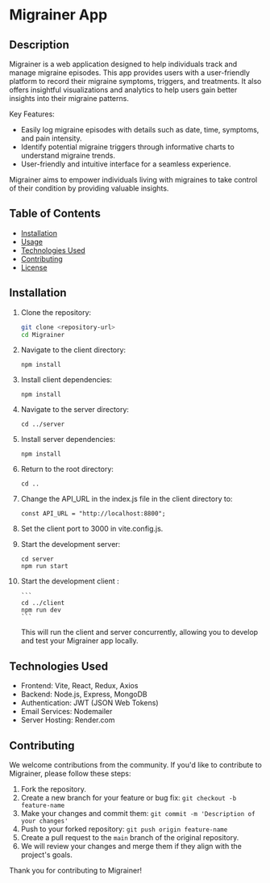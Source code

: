 # Migrainer App

## Description

Migrainer is a web application designed to help individuals track and manage migraine episodes. This app provides users with a user-friendly platform to record their migraine symptoms, triggers, and treatments. It also offers insightful visualizations and analytics to help users gain better insights into their migraine patterns.

Key Features:

- Easily log migraine episodes with details such as date, time, symptoms, and pain intensity.
- Identify potential migraine triggers through informative charts to understand migraine trends.
- User-friendly and intuitive interface for a seamless experience.

Migrainer aims to empower individuals living with migraines to take control of their condition by providing valuable insights.

## Table of Contents

- [Installation](#installation)
- [Usage](#usage)
- [Technologies Used](#technologies-used)
- [Contributing](#contributing)
- [License](#license)

## Installation

1.  Clone the repository:

    ```bash
    git clone <repository-url>
    cd Migrainer
    ```

2.  Navigate to the client directory:

    ```
    npm install
    ```

3.  Install client dependencies:

    ```
    npm install

    ```

4.  Navigate to the server directory:

    ```
    cd ../server
    ```

5.  Install server dependencies:

    ```
    npm install
    ```

6.  Return to the root directory:

    ```
    cd ..
    ```

7.  Change the API_URL in the index.js file in the client directory to:

    ```
    const API_URL = "http://localhost:8800";
    ```

8.  Set the client port to 3000 in vite.config.js.

9.  Start the development server:

    ```
    cd server
    npm run start
    ```

10. Start the development client :

        ```
        cd ../client
        npm run dev
        ```

    This will run the client and server concurrently, allowing you to develop and test your Migrainer app locally.

## Technologies Used

- Frontend: Vite, React, Redux, Axios
- Backend: Node.js, Express, MongoDB
- Authentication: JWT (JSON Web Tokens)
- Email Services: Nodemailer
- Server Hosting: Render.com

## Contributing

We welcome contributions from the community. If you'd like to contribute to Migrainer, please follow these steps:

1. Fork the repository.
2. Create a new branch for your feature or bug fix: `git checkout -b feature-name`
3. Make your changes and commit them: `git commit -m 'Description of your changes'`
4. Push to your forked repository: `git push origin feature-name`
5. Create a pull request to the `main` branch of the original repository.
6. We will review your changes and merge them if they align with the project's goals.

Thank you for contributing to Migrainer!
